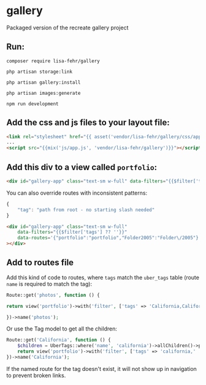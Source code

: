 # gallery
Packaged version of the recreate gallery project

## Run:

`composer require lisa-fehr/gallery`

`php artisan storage:link`

`php artisan gallery:install`

`php artisan images:generate`

`npm run development`

## Add the css and js files to your layout file:
```html
<link rel="stylesheet" href="{{ asset('vendor/lisa-fehr/gallery/css/app.css') }}" type="text/css" media="screen"/>
...
<script src="{{mix('js/app.js', 'vendor/lisa-fehr/gallery')}}"></script>
```

## Add this div to a view called `portfolio`:
```html
<div id="gallery-app" class="text-sm w-full" data-filters="{{$filter['tags'] ?? ''}}"></div>
```

You can also override routes with inconsistent patterns:
```javascript
{
    "tag": "path from root - no starting slash needed"
}
```
```html
<div id="gallery-app" class="text-sm w-full" 
    data-filters="{{$filter['tags'] ?? ''}}"
    data-routes='{"portfolio":"portfolio","Folder2005":"Folder\/2005"}'
></div>
```

## Add to routes file
Add this kind of code to routes, where `tags` match the `uber_tags` table (route `name` is required to match the tag):

```php
Route::get('photos', function () {

return view('portfolio')->with('filter', ['tags' => 'California,California2005,California2009,California2014']);

})->name('photos');
```

Or use the Tag model to get all the children:
```php
Route::get('California', function () {
    $children = UberTags::where('name', 'california')->allChildren()->pluck('name')->implode(',');
    return view('portfolio')->with('filter', ['tags' => 'california,' . $children]);
})->name('California');
```

If the named route for the tag doesn't exist, it will not show up in navigation to prevent broken links.
